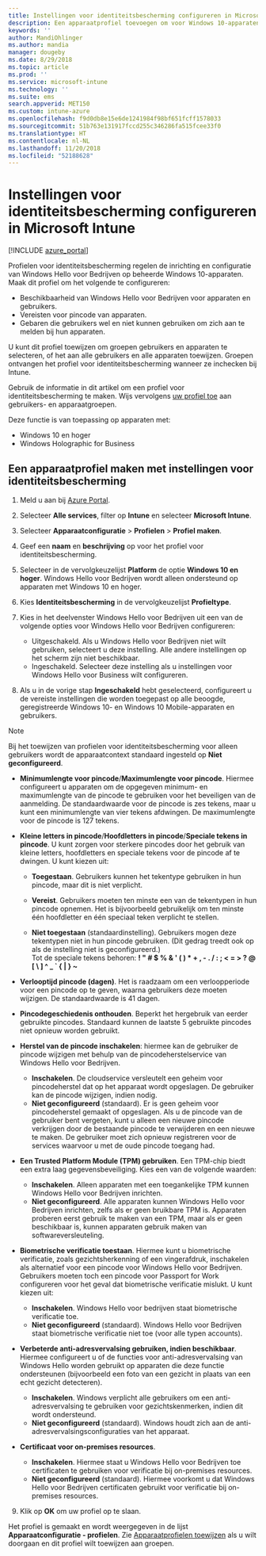 ```yaml
---
title: Instellingen voor identiteitsbescherming configureren in Microsoft Intune - Azure | Microsoft Docs
description: Een apparaatprofiel toevoegen om voor Windows 10-apparaten instellingen voor Windows Hello voor Bedrijven te configureren in Microsoft Intune
keywords: ''
author: MandiOhlinger
ms.author: mandia
manager: dougeby
ms.date: 8/29/2018
ms.topic: article
ms.prod: ''
ms.service: microsoft-intune
ms.technology: ''
ms.suite: ems
search.appverid: MET150
ms.custom: intune-azure
ms.openlocfilehash: f9d0db8e15e6de1241984f98bf651fcff1578033
ms.sourcegitcommit: 51b763e131917fccd255c346286fa515fcee33f0
ms.translationtype: HT
ms.contentlocale: nl-NL
ms.lasthandoff: 11/20/2018
ms.locfileid: "52188628"
---
```

# <a name="configure-identity-protection-settings-in-microsoft-intune"></a>Instellingen voor identiteitsbescherming configureren in Microsoft Intune

[!INCLUDE [azure_portal](./includes/azure_portal.md)]

Profielen voor identiteitsbescherming regelen de inrichting en configuratie van Windows Hello voor Bedrijven op beheerde Windows 10-apparaten. Maak dit profiel om het volgende te configureren:  
* Beschikbaarheid van Windows Hello voor Bedrijven voor apparaten en gebruikers.
* Vereisten voor pincode van apparaten.
* Gebaren die gebruikers wel en niet kunnen gebruiken om zich aan te melden bij hun apparaten.  

 U kunt dit profiel toewijzen om groepen gebruikers en apparaten te selecteren, of het aan alle gebruikers en alle apparaten toewijzen. Groepen ontvangen het profiel voor identiteitsbescherming wanneer ze inchecken bij Intune.    

Gebruik de informatie in dit artikel om een profiel voor identiteitsbescherming te maken. Wijs vervolgens [uw profiel toe](device-profile-assign.md) aan gebruikers- en apparaatgroepen.

Deze functie is van toepassing op apparaten met:  
- Windows 10 en hoger
- Windows Holographic for Business  

## <a name="create-a-device-profile-with-identity-protection-settings"></a>Een apparaatprofiel maken met instellingen voor identiteitsbescherming

1. Meld u aan bij [Azure Portal](https://portal.azure.com).
2. Selecteer **Alle services**, filter op **Intune** en selecteer **Microsoft Intune**.
3. Selecteer **Apparaatconfiguratie** > **Profielen** > **Profiel maken**.
4. Geef een **naam** en **beschrijving** op voor het profiel voor identiteitsbescherming.
5. Selecteer in de vervolgkeuzelijst **Platform** de optie **Windows 10 en hoger**. Windows Hello voor Bedrijven wordt alleen ondersteund op apparaten met Windows 10 en hoger.
6. Kies **Identiteitsbescherming** in de vervolgkeuzelijst **Profieltype**.
7. Kies in het deelvenster Windows Hello voor Bedrijven uit een van de volgende opties voor Windows Hello voor Bedrijven configureren:
    * Uitgeschakeld. Als u Windows Hello voor Bedrijven niet wilt gebruiken, selecteert u deze instelling. Alle andere instellingen op het scherm zijn niet beschikbaar.
    * Ingeschakeld. Selecteer deze instelling als u instellingen voor Windows Hello voor Business wilt configureren.  

8. Als u in de vorige stap **Ingeschakeld** hebt geselecteerd, configureert u de vereiste instellingen die worden toegepast op alle beoogde, geregistreerde Windows 10- en Windows 10 Mobile-apparaten en gebruikers.

> [!NOTE]
> Bij het toewijzen van profielen voor identiteitsbescherming voor alleen gebruikers wordt de apparaatcontext standaard ingesteld op **Niet geconfigureerd**.  

   - **Minimumlengte voor pincode**/**Maximumlengte voor pincode**. Hiermee configureert u apparaten om de opgegeven minimum- en maximumlengte van de pincode te gebruiken voor het beveiligen van de aanmelding. De standaardwaarde voor de pincode is zes tekens, maar u kunt een minimumlengte van vier tekens afdwingen. De maximumlengte voor de pincode is 127 tekens.  

   - **Kleine letters in pincode**/**Hoofdletters in pincode**/**Speciale tekens in pincode**. U kunt zorgen voor sterkere pincodes door het gebruik van kleine letters, hoofdletters en speciale tekens voor de pincode af te dwingen. U kunt kiezen uit:

     - **Toegestaan**. Gebruikers kunnen het tekentype gebruiken in hun pincode, maar dit is niet verplicht.

     - **Vereist**. Gebruikers moeten ten minste een van de tekentypen in hun pincode opnemen. Het is bijvoorbeeld gebruikelijk om ten minste één hoofdletter en één speciaal teken verplicht te stellen.

     - **Niet toegestaan** (standaardinstelling). Gebruikers mogen deze tekentypen niet in hun pincode gebruiken. (Dit gedrag treedt ook op als de instelling niet is geconfigureerd.)<br>Tot de speciale tekens behoren: **! " # $ % &amp; ' ( ) &#42; + , - . / : ; &lt; = &gt; ? @ [ \ ] ^ _ &#96; { &#124; } ~**

   - **Verlooptijd pincode (dagen)**. Het is raadzaam om een verloopperiode voor een pincode op te geven, waarna gebruikers deze moeten wijzigen. De standaardwaarde is 41 dagen.

   - **Pincodegeschiedenis onthouden**. Beperkt het hergebruik van eerder gebruikte pincodes. Standaard kunnen de laatste 5 gebruikte pincodes niet opnieuw worden gebruikt.  
   - **Herstel van de pincode inschakelen**: hiermee kan de gebruiker de pincode wijzigen met behulp van de pincodeherstelservice van Windows Hello voor Bedrijven. 
       - **Inschakelen**. De cloudservice versleutelt een geheim voor pincodeherstel dat op het apparaat wordt opgeslagen. De gebruiker kan de pincode wijzigen, indien nodig.  
       - **Niet geconfigureerd** (standaard). Er is geen geheim voor pincodeherstel gemaakt of opgeslagen. Als u de pincode van de gebruiker bent vergeten, kunt u alleen een nieuwe pincode verkrijgen door de bestaande pincode te verwijderen en een nieuwe te maken. De gebruiker moet zich opnieuw registreren voor de services waarvoor u met de oude pincode toegang had.  
   
   - **Een Trusted Platform Module (TPM) gebruiken**. Een TPM-chip biedt een extra laag gegevensbeveiliging. Kies een van de volgende waarden:  
     - **Inschakelen**. Alleen apparaten met een toegankelijke TPM kunnen Windows Hello voor Bedrijven inrichten.
     - **Niet geconfigureerd**. Alle apparaten kunnen Windows Hello voor Bedrijven inrichten, zelfs als er geen bruikbare TPM is. Apparaten proberen eerst gebruik te maken van een TPM, maar als er geen beschikbaar is, kunnen apparaten gebruik maken van softwareversleuteling.  

   - **Biometrische verificatie toestaan**. Hiermee kunt u biometrische verificatie, zoals gezichtsherkenning of een vingerafdruk, inschakelen als alternatief voor een pincode voor Windows Hello voor Bedrijven. Gebruikers moeten toch een pincode voor Passport for Work configureren voor het geval dat biometrische verificatie mislukt. U kunt kiezen uit:

     - **Inschakelen**. Windows Hello voor bedrijven staat biometrische verificatie toe.
     - **Niet geconfigureerd** (standaard). Windows Hello voor Bedrijven staat biometrische verificatie niet toe (voor alle typen accounts).

   - **Verbeterde anti-adresvervalsing gebruiken, indien beschikbaar**. Hiermee configureert u of de functies voor anti-adresvervalsing van Windows Hello worden gebruikt op apparaten die deze functie ondersteunen (bijvoorbeeld een foto van een gezicht in plaats van een echt gezicht detecteren).
       - **Inschakelen**. Windows verplicht alle gebruikers om een anti-adresvervalsing te gebruiken voor gezichtskenmerken, indien dit wordt ondersteund.  
       - **Niet geconfigureerd** (standaard). Windows houdt zich aan de anti-adresvervalsingsconfiguraties van het apparaat.

   - **Certificaat voor on-premises resources**. 
       - **Inschakelen**. Hiermee staat u Windows Hello voor Bedrijven toe certificaten te gebruiken voor verificatie bij on-premises resources.
       - **Niet geconfigureerd** (standaard). Hiermee voorkomt u dat Windows Hello voor Bedrijven certificaten gebruikt voor verificatie bij on-premises resources.  
9. Klik op **OK** om uw profiel op te slaan.  

Het profiel is gemaakt en wordt weergegeven in de lijst **Apparaatconfiguratie - profielen**. Zie [Apparaatprofielen toewijzen](device-profile-assign.md) als u wilt doorgaan en dit profiel wilt toewijzen aan groepen.  

<!--  Removing image as part of design review; retaining source until we known the disposition.

## Example of device restriction settings

In this high-level example, you'll create a device restriction policy that blocks the use of the built-in camera app on Android devices.

![How to disable the camera on Android devices](./media/disable-android-camera.png)

-->
